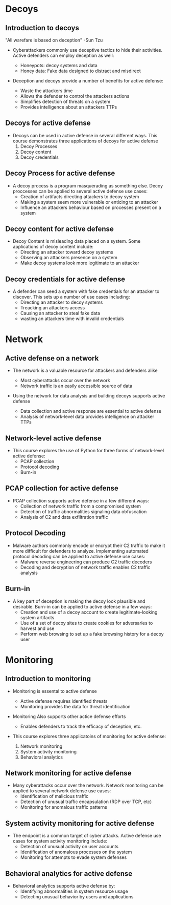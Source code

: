 # Decoys
## Introduction to decoys
"All warefare is based on deception"
-Sun Tzu

* Cyberattackers commonly use deceptive tactics to hide their activities. Active defenders can employ deception as well:
    - Honeypots: decoy systems and data
    - Honey data: Fake data designed to distract and misdirect

* Deception and decoys provide a number of benefits for active defense:
    - Waste the attackers time
    - Allows the defender to control the attackers actions
    - Simplifies detection of threats on a system
    - Provides intelligence about an attackers TTPs

## Decoys for active defense
* Decoys can be used in active defense in several different ways. This course demonstrates three applications of decoys for active defense
    1. Decoy Processes
    2. Decoy content
    3. Decoy credentials

## Decoy Process for active defense
* A decoy process is a program masquerading as something else. Decoy proccesses can be applied to several active defense use cases:
    - Creation of artifacts directing attackers to decoy system
    - Making a system seem more vulnerable or enticing to an attacker
    - Influence an attackers behaviour based on processes present on a system


## Decoy content for active defense
* Decoy Content is misleading data placed on a system. Some applications of decoy content include:
    - Directing an attacker toward decoy systems
    - Observing an attackers presence on a system
    - Make decoy systems look more legitimate to an attacker


## Decoy credentials for active defense
* A defender can seed a system with fake credentials for an attacker to discover. This sets up a number of use cases including:
    - Directing an attacker to decoy systems 
    - Treacking an attackers access
    - Causing an attacker to steal fake data
    - wasting an attackers time with invalid credentials


# Network
## Active defense on a network
* The network is a valuable resource for attackers and defenders alike
    - Most cyberattacks occur over the network
    - Network traffic is an easily accessible source of data

* Using the network for data analysis and building decoys supports active defense
    - Data collection and active response are essential to active defense
    - Analysis of network-level data provides intelligence on attacker TTPs

## Network-level active defense
* This course explores the use of Python for three forms of network-level active defense:
    - PCAP collection
    - Protocol decoding
    - Burn-in

## PCAP collection for active defense
* PCAP collection supports active defense in a few different ways:
    - Collection of network traffic from a compromised system
    - Detection of traffic abnormalities signaling data obfuscation
    - Analysis of C2 and data exfiltration traffic

## Protocol Decoding
* Malware authors commonly encode or encrypt their C2 traffic to make it more difficult for defenders to analyze. Implementing automated protocol decoding can be applied to active defense use cases:
    - Malware reverse engineering can produce C2 traffic decoders
    - Decoding and decryption of network traffic enables C2 traffic analysis


## Burn-in
* A key part of deception is making the decoy look plausible and desirable. Burn-in can be applied to active defense in a few ways:
    - Creation and use of a decoy account to create legitimate-looking system artifacts
    - Use of a set of decoy sites to create cookies for adversaries to harvest and use
    - Perform web browsing to set up a fake browsing history for a decoy user

# Monitoring
## Introduction to monitoring
* Monitoring is essental to active defense
    - Active defense requires identified threats
    - Monitoring provides the data for threat identification

* Monitoring Also supports other actice defense efforts
    - Enables defenders to track the efficacy of deception, etc.

* This course explores three applicatoins of monitoring for active defense:
    1. Network monitoring
    2. System activity monitoring
    3. Behavioral analytics

## Network monitoring for active defense
* Many cyberattacks occur over the network. Network monitoring can be applied to several network defense use cases:
    - Identification of malicious traffic
    - Detection of unusual traffic encapsulation (RDP over TCP, etc)
    - Monitoring for anomalous traffic patterns

## System activity monitoring for active defense
* The endpoint is a common target of cyber attacks. Active defense use cases for system activity monitoring include:
    - Detection of unusual activity on user accounts
    - Identification of anomalous processes on the system
    - Monitoring for attempts to evade system defenses

## Behavioral analytics for active defense
* Behavioral analytics supports active defense by:
    - Identifying abnormalities in system resource usage
    - Detecting unusual behavior by users and applications


